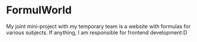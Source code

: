 # FormulWorld
My joint mini-project with my temporary team is a website with formulas for various subjects. If anything, I am responsible for frontend development:D
